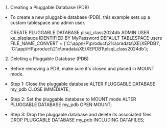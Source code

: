 1. Creating a Pluggable Database (PDB)
- To create a new pluggable database (PDB), this example sets up a custom tablespace and admin user.

  CREATE PLUGGABLE DATABASE plsql_class2024db
ADMIN USER ke_plsqlauca IDENTIFIED BY MyPassword
DEFAULT TABLESPACE users
FILE_NAME_CONVERT = ('C:\app\HP\product\21c\oradata\XE\XEPDB1', 
                     'C:\app\HP\product\21c\oradata\XE\XEPDB1\plsql_class2024db');


2. Deleting a Pluggable Database (PDB)
- Before removing a PDB, make sure it's closed and placed in MOUNT mode.

- Step 1: Close the pluggable database
ALTER PLUGGABLE DATABASE my_pdb CLOSE IMMEDIATE;

- Step 2: Set the pluggable database to MOUNT mode
ALTER PLUGGABLE DATABASE my_pdb OPEN MOUNT;

- Step 3: Drop the pluggable database and delete its associated files
DROP PLUGGABLE DATABASE my_pdb INCLUDING DATAFILES;
                    

